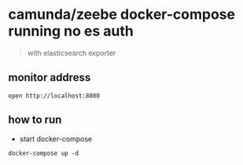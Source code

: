 # camunda/zeebe docker-compose running no es auth 

> with elasticsearch  exporter 

## monitor address

```code
open http://localhost:8080
```

## how  to run


* start docker-compose

```code
docker-compose up -d
```